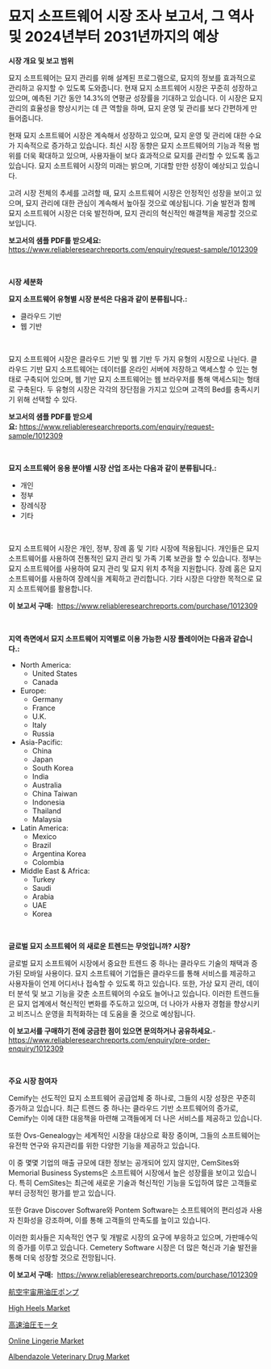 <p><h1>묘지 소프트웨어 시장 조사 보고서, 그 역사 및 2024년부터 2031년까지의 예상</h1></p><p><strong>시장 개요 및 보고 범위</strong></p>
<p><p>묘지 소프트웨어는 묘지 관리를 위해 설계된 프로그램으로, 묘지의 정보를 효과적으로 관리하고 유지할 수 있도록 도와줍니다. 현재 묘지 소프트웨어 시장은 꾸준히 성장하고 있으며, 예측된 기간 동안 14.3%의 연평균 성장률을 기대하고 있습니다. 이 시장은 묘지 관리의 효율성을 향상시키는 데 큰 역할을 하며, 묘지 운영 및 관리를 보다 간편하게 만들어줍니다.</p><p>현재 묘지 소프트웨어 시장은 계속해서 성장하고 있으며, 묘지 운영 및 관리에 대한 수요가 지속적으로 증가하고 있습니다. 최신 시장 동향은 묘지 소프트웨어의 기능과 적용 범위를 더욱 확대하고 있으며, 사용자들이 보다 효과적으로 묘지를 관리할 수 있도록 돕고 있습니다. 묘지 소프트웨어 시장의 미래는 밝으며, 기대할 만한 성장이 예상되고 있습니다.</p><p>고려 시장 전체의 추세를 고려할 때, 묘지 소프트웨어 시장은 안정적인 성장을 보이고 있으며, 묘지 관리에 대한 관심이 계속해서 높아질 것으로 예상됩니다. 기술 발전과 함께 묘지 소프트웨어 시장은 더욱 발전하며, 묘지 관리의 혁신적인 해결책을 제공할 것으로 보입니다.</p></p>
<p><strong>보고서의 샘플 PDF를 받으세요:</strong> <a href="https://www.reliableresearchreports.com/enquiry/request-sample/1012309">https://www.reliableresearchreports.com/enquiry/request-sample/1012309</a></p>
<p>&nbsp;</p>
<p><strong>시장 세분화</strong></p>
<p><strong>묘지 소프트웨어 유형별 시장 분석은 다음과 같이 분류됩니다.:</strong></p>
<p><ul><li>클라우드 기반</li><li>웹 기반</li></ul></p>
<p>&nbsp;</p>
<p><p>묘지 소프트웨어 시장은 클라우드 기반 및 웹 기반 두 가지 유형의 시장으로 나뉜다. 클라우드 기반 묘지 소프트웨어는 데이터를 온라인 서버에 저장하고 액세스할 수 있는 형태로 구축되어 있으며, 웹 기반 묘지 소프트웨어는 웹 브라우저를 통해 액세스되는 형태로 구축된다. 두 유형의 시장은 각각의 장단점을 가지고 있으며 고객의 Bed를 충족시키기 위해 선택할 수 있다.</p></p>
<p><strong>보고서의 샘플 PDF를 받으세요:</strong>&nbsp;<a href="https://www.reliableresearchreports.com/enquiry/request-sample/1012309">https://www.reliableresearchreports.com/enquiry/request-sample/1012309</a></p>
<p>&nbsp;</p>
<p><strong> 묘지 소프트웨어 응용 분야별 시장 산업 조사는 다음과 같이 분류됩니다.:</strong></p>
<p><ul><li>개인</li><li>정부</li><li>장례식장</li><li>기타</li></ul></p>
<p>&nbsp;</p>
<p><p>묘지 소프트웨어 시장은 개인, 정부, 장례 홈 및 기타 시장에 적용됩니다. 개인들은 묘지 소프트웨어를 사용하여 전통적인 묘지 관리 및 가족 기록 보관을 할 수 있습니다. 정부는 묘지 소프트웨어를 사용하여 묘지 관리 및 묘지 위치 추적을 지원합니다. 장례 홈은 묘지 소프트웨어를 사용하여 장례식을 계획하고 관리합니다. 기타 시장은 다양한 목적으로 묘지 소프트웨어를 활용합니다.</p></p>
<p><strong>이 보고서 구매:</strong>&nbsp; <a href="https://www.reliableresearchreports.com/purchase/1012309">https://www.reliableresearchreports.com/purchase/1012309</a></p>
<p>&nbsp;</p>
<p><strong>지역 측면에서 묘지 소프트웨어 지역별로 이용 가능한 시장 플레이어는 다음과 같습니다.:</strong></p>
<p><ul>
    <li>
        North America:
        <ul>
            <li>United States</li>
            <li>Canada</li>
        </ul>
    </li>
    <li>
        Europe:
        <ul>
            <li>Germany</li>
            <li>France</li>
            <li>U.K.</li>
            <li>Italy</li>
            <li>Russia</li>
        </ul>
    </li>
    <li>
        Asia-Pacific:
        <ul>
            <li>China</li>
            <li>Japan</li>
            <li>South Korea</li>
            <li>India</li>
            <li>Australia</li>
            <li>China Taiwan</li>
            <li>Indonesia</li>
            <li>Thailand</li>
            <li>Malaysia</li>
        </ul>
    </li>
    <li>
        Latin America:
        <ul>
            <li>Mexico</li>
            <li>Brazil</li>
            <li>Argentina Korea</li>
            <li>Colombia</li>
        </ul>
    </li>
    <li>
        Middle East & Africa:
        <ul>
            <li>Turkey</li>
            <li>Saudi</li>
            <li>Arabia</li>
            <li>UAE</li>
            <li>Korea</li>
        </ul>
    </li>
    </ul></p>
<p>&nbsp;</p>
<p><strong>글로벌 묘지 소프트웨어 의 새로운 트렌드는 무엇입니까? 시장?</strong></p>
<p><p>글로벌 묘지 소프트웨어 시장에서 중요한 트렌드 중 하나는 클라우드 기술의 채택과 증가된 모바일 사용이다. 묘지 소프트웨어 기업들은 클라우드를 통해 서비스를 제공하고 사용자들이 언제 어디서나 접속할 수 있도록 하고 있습니다. 또한, 가상 묘지 관리, 데이터 분석 및 보고 기능을 갖춘 소프트웨어의 수요도 늘어나고 있습니다. 이러한 트렌드들은 묘지 업계에서 혁신적인 변화를 주도하고 있으며, 더 나아가 사용자 경험을 향상시키고 비즈니스 운영을 최적화하는 데 도움을 줄 것으로 예상됩니다.</p></p>
<p><strong>이 보고서를 구매하기 전에 궁금한 점이 있으면 문의하거나 공유하세요.</strong>- <a href="https://www.reliableresearchreports.com/enquiry/pre-order-enquiry/1012309">https://www.reliableresearchreports.com/enquiry/pre-order-enquiry/1012309</a></p>
<p>&nbsp;</p>
<p><strong>주요 시장 참여자</strong></p>
<p><p>Cemify는 선도적인 묘지 소프트웨어 공급업체 중 하나로, 그들의 시장 성장은 꾸준히 증가하고 있습니다. 최근 트렌드 중 하나는 클라우드 기반 소프트웨어의 증가로, Cemify는 이에 대한 대응책을 마련해 고객들에게 더 나은 서비스를 제공하고 있습니다.</p><p>또한 Ovs-Genealogy는 세계적인 시장을 대상으로 확장 중이며, 그들의 소프트웨어는 유전학 연구와 유지관리를 위한 다양한 기능을 제공하고 있습니다.</p><p>이 중 몇몇 기업의 매출 규모에 대한 정보는 공개되어 있지 않지만, CemSites와 Memorial Business Systems은 소프트웨어 시장에서 높은 성장률을 보이고 있습니다. 특히 CemSites는 최근에 새로운 기술과 혁신적인 기능을 도입하여 많은 고객들로부터 긍정적인 평가를 받고 있습니다.</p><p>또한 Grave Discover Software와 Pontem Software는 소프트웨어의 편리성과 사용자 친화성을 강조하며, 이를 통해 고객들의 만족도를 높이고 있습니다.</p><p>이러한 회사들은 지속적인 연구 및 개발로 시장의 요구에 부응하고 있으며, 가판매수익의 증가를 이루고 있습니다. Cemetery Software 시장은 더 많은 혁신과 기술 발전을 통해 더욱 성장할 것으로 전망됩니다.</p></p>
<p><strong>이 보고서 구매:</strong>&nbsp;&nbsp;<a href="https://www.reliableresearchreports.com/purchase/1012309">https://www.reliableresearchreports.com/purchase/1012309</a></p>
<p><p><a href="https://github.com/AaronVargas43/Market-Research-Report-List-1/blob/main/72774916918.md">航空宇宙用油圧ポンプ</a></p><p><a href="https://github.com/gdfhhhj/Market-Research-Report-List-3/blob/main/high-heels-market.md">High Heels Market</a></p><p><a href="https://github.com/CloydAbbott2023/Market-Research-Report-List-1/blob/main/47025266919.md">高速油圧モータ</a></p><p><a href="https://github.com/julyju69/Market-Research-Report-List-2/blob/main/online-lingerie-market.md">Online Lingerie Market</a></p><p><a href="https://issuu.com/reportprime-2/docs/albendazole-veterinary-drug-market-size-2030.pptx">Albendazole Veterinary Drug Market</a></p></p>

